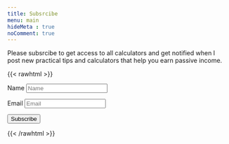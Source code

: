```yaml
---
title: Subsrcibe
menu: main
hideMeta : true
noComment: true
---
```

Please subsrcibe to get access to all calculators and get notified when I post new practical tips and calculators that help you earn passive income.

{{< rawhtml  >}}

<!-- https://www.youtube.com/watch?v=vhHGGh0dB9Y -->
<link rel="stylesheet" href="/css/form.css">

<!-- https://docs.google.com/forms/d/e/1FAIpQLScwDNxxaXY5aDtgQkixfDywUMJ0Ulv_7MB64KX5_6uzwlDKmA/viewform?usp=sf_link -->
<script type="text/javascript">var submitted=false;</script>
<iframe name="hidden_iframe" id="hidden_iframe" style="display:none;" 
onload="if(submitted) {window.location='/thankyou';}"></iframe>



<form action="https://docs.google.com/forms/d/e/1FAIpQLScwDNxxaXY5aDtgQkixfDywUMJ0Ulv_7MB64KX5_6uzwlDKmA/formResponse" method="post" target="hidden_iframe" onsubmit="submitted=true">
  <label>Name</label>
        <input type="text" placeholder="Name" class="form-input" name="entry.583092208" required>

  <label>Email</label>
        <input type="email" placeholder="Email" class="form-input" name="entry.1721161526" required>

<input type="hidden" placeholder="Domain" class="form-input" name="entry.864329032" value="mericanrx.com" >

   <button type="submit">Subscribe</button>
</form>


{{< /rawhtml  >}}